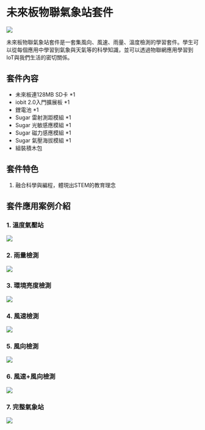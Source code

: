 # 未來板物聯氣象站套件

![](./images/complete_station.png)


未來板物聯氣象站套件是一套集風向、風速、雨量、溫度檢測的學習套件。學生可以從每個應用中學習到氣象與天氣等的科學知識，並可以透過物聯網應用學習到IoT與我們生活的密切關係。

## 套件內容

- 未來板連128MB SD卡 *1
- iobit 2.0入門擴展板 *1
- 鋰電池 *1
- Sugar 雷射測距模組 *1
- Sugar 光敏感應模組 *1
- Sugar 磁力感應模組 *1
- Sugar 氣壓海拔模組 *1
- 組裝積木包

## 套件特色

1. 融合科學與編程，體現出STEM的教育理念

## 套件應用案例介紹

### 1. 溫度氣壓站

![](./images/temp_atmosphere.png)

### 2. 雨量檢測

![](./images/rainfall.png)

### 3. 環境亮度檢測

![](./images/light.png)

### 4. 風速檢測

![](./images/windspeed.png)

### 5. 風向檢測

![](./images/wind_direction.png)

### 6. 風速+風向檢測

![](./images/windspeed%2Bdirection.png)

### 7. 完整氣象站

![](./images/complete_station.png)